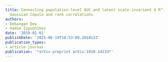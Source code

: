 ```yaml
---
title: Connecting population-level AUC and latent scale-invariant $ R^ 2$ via Semiparametric
  Gaussian Copula and rank correlations
authors:
- Debangan Dey
- Vadim Zipunnikov
date: '2019-01-01'
publishDate: '2025-06-19T18:53:09.201012Z'
publication_types:
- article-journal
publication: '*arXiv preprint arXiv:1910.14233*'
---
```

